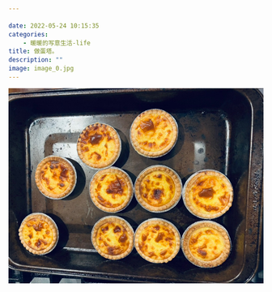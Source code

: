 ```yaml
---

date: 2022-05-24 10:15:35
categories:
    - 暖暖的写意生活-life
title: 做蛋塔。
description: ""
image: image_0.jpg
---
```


![](image_0.jpg)